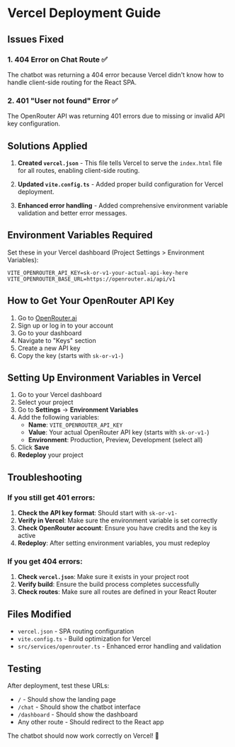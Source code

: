 # Vercel Deployment Guide

## Issues Fixed

### 1. 404 Error on Chat Route ✅
The chatbot was returning a 404 error because Vercel didn't know how to handle client-side routing for the React SPA.

### 2. 401 "User not found" Error ✅
The OpenRouter API was returning 401 errors due to missing or invalid API key configuration.

## Solutions Applied

1. **Created `vercel.json`** - This file tells Vercel to serve the `index.html` file for all routes, enabling client-side routing.

2. **Updated `vite.config.ts`** - Added proper build configuration for Vercel deployment.

3. **Enhanced error handling** - Added comprehensive environment variable validation and better error messages.

## Environment Variables Required

Set these in your Vercel dashboard (Project Settings > Environment Variables):

```
VITE_OPENROUTER_API_KEY=sk-or-v1-your-actual-api-key-here
VITE_OPENROUTER_BASE_URL=https://openrouter.ai/api/v1
```

## How to Get Your OpenRouter API Key

1. Go to [OpenRouter.ai](https://openrouter.ai/)
2. Sign up or log in to your account
3. Go to your dashboard
4. Navigate to "Keys" section
5. Create a new API key
6. Copy the key (starts with `sk-or-v1-`)

## Setting Up Environment Variables in Vercel

1. Go to your Vercel dashboard
2. Select your project
3. Go to **Settings** → **Environment Variables**
4. Add the following variables:
   - **Name**: `VITE_OPENROUTER_API_KEY`
   - **Value**: Your actual OpenRouter API key (starts with `sk-or-v1-`)
   - **Environment**: Production, Preview, Development (select all)
5. Click **Save**
6. **Redeploy** your project

## Troubleshooting

### If you still get 401 errors:

1. **Check the API key format**: Should start with `sk-or-v1-`
2. **Verify in Vercel**: Make sure the environment variable is set correctly
3. **Check OpenRouter account**: Ensure you have credits and the key is active
4. **Redeploy**: After setting environment variables, you must redeploy

### If you get 404 errors:

1. **Check `vercel.json`**: Make sure it exists in your project root
2. **Verify build**: Ensure the build process completes successfully
3. **Check routes**: Make sure all routes are defined in your React Router

## Files Modified

- `vercel.json` - SPA routing configuration
- `vite.config.ts` - Build optimization for Vercel
- `src/services/openrouter.ts` - Enhanced error handling and validation

## Testing

After deployment, test these URLs:
- `/` - Should show the landing page
- `/chat` - Should show the chatbot interface
- `/dashboard` - Should show the dashboard
- Any other route - Should redirect to the React app

The chatbot should now work correctly on Vercel! 🎉
